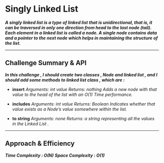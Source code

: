 ﻿# Singly Linked List

***A singly linked list is a type of linked list that is unidirectional, that is, it can be traversed in only one direction from head to the last node (tail). Each element in a linked list is called a node. A single node contains data and a pointer to the next node which helps in maintaining the structure of the list.***

---

## Challenge Summary & API


***In this challenge , I should create two classes , Node and linked list , and I should add some methods to linked list class , which are :***

- **insert**
*Arguments: int value*
*Returns: nothing*
*Adds a new node with that value to the head of the list with an O(1) Time performance.*

- **includes**
*Arguments: int value*
*Returns: Boolean*
*Indicates whether that value exists as a Node’s value somewhere within the list.*

- **to string**
*Arguments: none*
*Returns: a string representing all the values in the Linked List .*

---

## Approach & Efficiency

***Time Complexity : O(N)***
***Space Complexity : O(1)***



